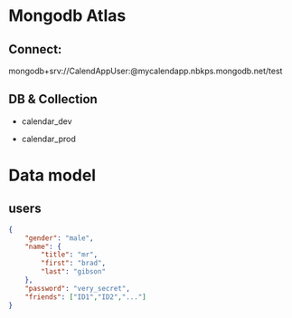 # Mongodb Atlas

## Connect: 

mongodb+srv://CalendAppUser:<secret>@mycalendapp.nbkps.mongodb.net/test

## DB & Collection

- calendar_dev

- calendar_prod

# Data model

## users 

```json
{
    "gender": "male",
    "name": {
        "title": "mr",
        "first": "brad",
        "last": "gibson"
    },
    "password": "very_secret",
    "friends": ["ID1","ID2","..."]
}
```
